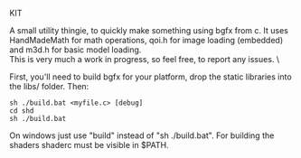 KIT

A small utility thingie, to quickly make something using bgfx from c. It uses HandMadeMath for math operations, qoi.h for image loading (embedded) and m3d.h for basic model loading. \
This is very much a work in progress, so feel free, to report any issues. \

First, you'll need to build bgfx for your platform, drop the static libraries into the libs/ folder. Then:

    sh ./build.bat <myfile.c> [debug]
    cd shd
    sh ./build.bat

On windows just use "build" instead of "sh ./build.bat". For building the shaders shaderc must be visible in $PATH.